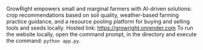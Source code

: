 GrowRight empowers small and marginal farmers with AI-driven solutions: crop recommendations based on soil quality, weather-based farming practice guidance, and a resource pooling platform for buying and selling tools and seeds locally. 
Hosted link: https://growright.onrender.com
To run the website locally, open the command prompt, in the directory and execute the command: `python app.py`.
